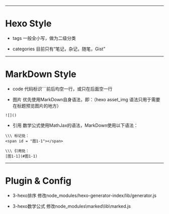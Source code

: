 
---
# Hexo Style
 - tags 
一般全小写，做为二级分类

 - categories 
目前只有“笔记，杂记，随笔，Gist”


---
# MarkDown Style

 - code 
 代码标识\`\`\`前后均空一行，或只在后面空一行

 - 图片
 优先使用MarkDown自身语法，即：（hexo asset_img 语法只用于需要在标题预览图片的地方）
 
```
![]()
```

 - 引用
 数学公式使用MathJax的语法，MarkDown使用以下语法：

```
\\\ 标记处：
<span id = "图1-1"></span>

\\\ 引用处：
[图1-1](#图1-1)
```
 
 
---
# Plugin & Config
 - 3-hexo排序
修改node_modules/hexo-generator-index/lib/generator.js

 - 3-hexo数学公式
修改node_modules\marked\lib\marked.js
